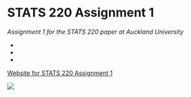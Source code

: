 # STATS 220 Assignment 1

*Assignment 1 for the STATS 220 paper at Auckland University*



-
-
-

[Website for STATS 220 Assignment 1](https://saskiastash.github.io/Stats220/)

![](https://cdn.pixabay.com/photo/2015/10/25/18/58/thumbs-up-1006176_1280.png)
